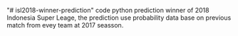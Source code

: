 "# isl2018-winner-prediction" 
code python prediction winner of 2018 Indonesia Super Leage, the prediction use probability data base on previous match from evey team at 2017 seasson.
